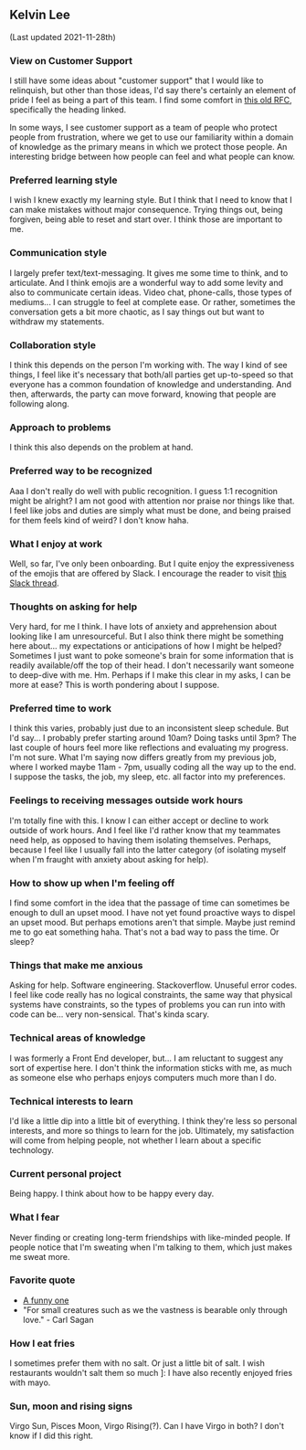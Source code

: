 ## Kelvin Lee

(Last updated 2021-11-28th)

### View on Customer Support

I still have some ideas about "customer support" that I would like to relinquish, but other than those ideas, I'd say there's certainly an element of pride I feel as being a part of this team. I find some comfort in [this old RFC](https://docs.google.com/document/d/1eLJmEVoD4H2s18gw65OCKSEX7ZQiG38FU_jU3UsrBKY/edit#heading=h.y786quu04102), specifically the heading linked.

In some ways, I see customer support as a team of people who protect people from frustration, where we get to use our familiarity within a domain of knowledge as the primary means in which we protect those people. An interesting bridge between how people can feel and what people can know.

### Preferred learning style

I wish I knew exactly my learning style. But I think that I need to know that I can make mistakes without major consequence. Trying things out, being forgiven, being able to reset and start over. I think those are important to me.

### Communication style

I largely prefer text/text-messaging. It gives me some time to think, and to articulate. And I think emojis are a wonderful way to add some levity and also to communicate certain ideas. Video chat, phone-calls, those types of mediums... I can struggle to feel at complete ease. Or rather, sometimes the conversation gets a bit more chaotic, as I say things out but want to withdraw my statements.

### Collaboration style

I think this depends on the person I'm working with. The way I kind of see things, I feel like it's necessary that both/all parties get up-to-speed so that everyone has a common foundation of knowledge and understanding. And then, afterwards, the party can move forward, knowing that people are following along.

### Approach to problems

I think this also depends on the problem at hand.

### Preferred way to be recognized

Aaa I don't really do well with public recognition. I guess 1:1 recognition might be alright? I am not good with attention nor praise nor things like that. I feel like jobs and duties are simply what must be done, and being praised for them feels kind of weird? I don't know haha.

### What I enjoy at work

Well, so far, I've only been onboarding. But I quite enjoy the expressiveness of the emojis that are offered by Slack. I encourage the reader to visit [this Slack thread](https://sourcegraph.slack.com/archives/C02FSM7DW/p1625777131363400).

### Thoughts on asking for help

Very hard, for me I think. I have lots of anxiety and apprehension about looking like I am unresourceful. But I also think there might be something here about... my expectations or anticipations of how I might be helped? Sometimes I just want to poke someone's brain for some information that is readily available/off the top of their head. I don't necessarily want someone to deep-dive with me. Hm. Perhaps if I make this clear in my asks, I can be more at ease? This is worth pondering about I suppose.

### Preferred time to work

I think this varies, probably just due to an inconsistent sleep schedule. But I'd say... I probably prefer starting around 10am? Doing tasks until 3pm? The last couple of hours feel more like reflections and evaluating my progress. I'm not sure. What I'm saying now differs greatly from my previous job, where I worked maybe 11am - 7pm, usually coding all the way up to the end. I suppose the tasks, the job, my sleep, etc. all factor into my preferences.

### Feelings to receiving messages outside work hours

I'm totally fine with this. I know I can either accept or decline to work outside of work hours. And I feel like I'd rather know that my teammates need help, as opposed to having them isolating themselves. Perhaps, because I feel like I usually fall into the latter category (of isolating myself when I'm fraught with anxiety about asking for help).

### How to show up when I'm feeling off

I find some comfort in the idea that the passage of time can sometimes be enough to dull an upset mood. I have not yet found proactive ways to dispel an upset mood. But perhaps emotions aren't that simple. Maybe just remind me to go eat something haha. That's not a bad way to pass the time. Or sleep?

### Things that make me anxious

Asking for help. Software engineering. Stackoverflow. Unuseful error codes. I feel like code really has no logical constraints, the same way that physical systems have constraints, so the types of problems you can run into with code can be... very non-sensical. That's kinda scary.

### Technical areas of knowledge

I was formerly a Front End developer, but... I am reluctant to suggest any sort of expertise here. I don't think the information sticks with me, as much as someone else who perhaps enjoys computers much more than I do.

### Technical interests to learn

I'd like a little dip into a little bit of everything. I think they're less so personal interests, and more so things to learn for the job. Ultimately, my satisfaction will come from helping people, not whether I learn about a specific technology.

### Current personal project

Being happy. I think about how to be happy every day.

### What I fear

Never finding or creating long-term friendships with like-minded people. If people notice that I'm sweating when I'm talking to them, which just makes me sweat more.

### Favorite quote

- [A funny one](https://www.youtube.com/watch?v=KNZSXnrbs_k)
- "For small creatures such as we the vastness is bearable only through love." - Carl Sagan

### How I eat fries

I sometimes prefer them with no salt. Or just a little bit of salt. I wish restaurants wouldn't salt them so much ]: I have also recently enjoyed fries with mayo.

### Sun, moon and rising signs

Virgo Sun, Pisces Moon, Virgo Rising(?). Can I have Virgo in both? I don't know if I did this right.
